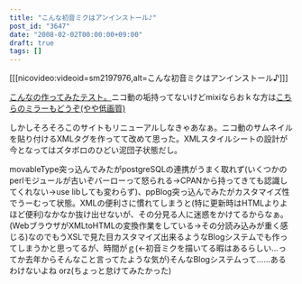 ```yaml
---
title: "こんな初音ミクはアンインストール♪"
post_id: "3647"
date: "2008-02-02T00:00:00+09:00"
draft: true
tags: []
---
```



[[[nicovideo:videoid=sm2197976,alt=こんな初音ミクはアンインストール♪]]]

[こんなの作ってみたテスト。](http://www.nicovideo.jp/watch/sm2197976)ニコ動の垢持ってないけどmixiならおｋな方は[こちらのミラーもどうぞ(やや低画質)](http://video.mixi.jp/view_video.pl?owner_id=1112991&video_id=2767395)

しかしそろそろこのサイトもリニューアルしなきゃあなぁ。ニコ動のサムネイルを貼り付けるXMLタグを作ってて改めて思った。XMLスタイルシートの設計が今となってはズタボロのひどい泥団子状態だし。

movableType突っ込んでみたがpostgreSQLの連携がうまく取れず(いくつかのperlモジュールが古いぞバーローって怒られる→CPANから持ってきても認識してくれない→use libしても変わらず)、ppBlog突っ込んでみたがカスタマイズ性でうーむって状態。XMLの便利さに慣れてしまうと(特に更新時はHTMLよりよほど便利)なかなか抜け出せないが、その分見る人に迷惑をかけてるからなぁ。(WebブラウザがXMLtoHTMLの変換作業をしている→その分読み込みが重く感じる)なのでもうXSLで見た目カスタマイズ出来るようなBlogシステムでも作ってしまうかと思ってるが、時間がｇ(←初音ミクを描いてる暇はあるらしい…ってか去年からそんなこと言ってたような気が)そんなBlogシステムって……あるわけないよね orz(ちょっと怠けてみたかった)
